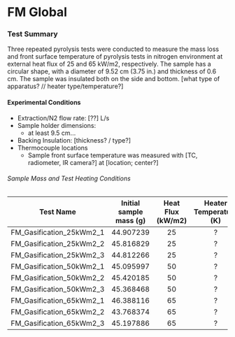 # FM Global 

### Test Summary
Three repeated pyrolysis tests were conducted to measure the mass loss and front surface temperature of pyrolysis tests in nitrogen environment at external heat flux of 25 and 65 kW/m2, respectively. The sample has a circular shape, with a diameter of 9.52 cm (3.75 in.) and thickness of 0.6 cm. The sample was insulated both on the side and bottom.
[what type of apparatus? // heater type/temperature?]


#### Experimental Conditions
* Extraction/N2 flow rate: [??] L/s
* Sample holder dimensions:
    - at least 9.5 cm...
* Backing Insulation: [thickness? / type?]
* Thermocouple locations 
    - Sample front surface temperature was measured with [TC, radiometer, IR camera?] at [location; center?]

###### Sample Mass and Test Heating Conditions  
|Test Name | Initial sample mass (g)| Heat Flux (kW/m2)| Heater Temperature (K) |
|----------|:------:| :---: | :---: |
|FM\_Gasification\_25kWm2\_1 | 44.907239 | 25 | ? |
|FM\_Gasification\_25kWm2\_2 | 45.816829 | 25 | ? |
|FM\_Gasification\_25kWm2\_3 | 44.812266 | 25 | ? |
|FM\_Gasification\_50kWm2\_1 | 45.095997 | 50 | ? |
|FM\_Gasification\_50kWm2\_2 | 45.420185 | 50 | ? |
|FM\_Gasification\_50kWm2\_3 | 45.368468 | 50 | ? |
|FM\_Gasification\_65kWm2\_1 | 46.388116 | 65 | ? |
|FM\_Gasification\_65kWm2\_2 | 43.768374 | 65 | ? |
|FM\_Gasification\_65kWm2\_3 | 45.197886 | 65 | ? |
